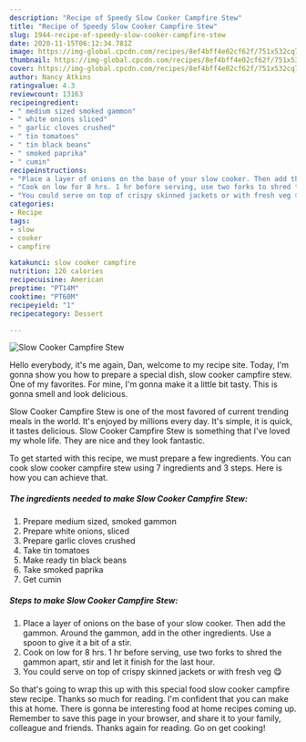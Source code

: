 ```yaml
---
description: "Recipe of Speedy Slow Cooker Campfire Stew"
title: "Recipe of Speedy Slow Cooker Campfire Stew"
slug: 1944-recipe-of-speedy-slow-cooker-campfire-stew
date: 2020-11-15T06:12:34.781Z
image: https://img-global.cpcdn.com/recipes/8ef4bff4e02cf62f/751x532cq70/slow-cooker-campfire-stew-recipe-main-photo.jpg
thumbnail: https://img-global.cpcdn.com/recipes/8ef4bff4e02cf62f/751x532cq70/slow-cooker-campfire-stew-recipe-main-photo.jpg
cover: https://img-global.cpcdn.com/recipes/8ef4bff4e02cf62f/751x532cq70/slow-cooker-campfire-stew-recipe-main-photo.jpg
author: Nancy Atkins
ratingvalue: 4.3
reviewcount: 13163
recipeingredient:
- " medium sized smoked gammon"
- " white onions sliced"
- " garlic cloves crushed"
- " tin tomatoes"
- " tin black beans"
- " smoked paprika"
- " cumin"
recipeinstructions:
- "Place a layer of onions on the base of your slow cooker. Then add the gammon. Around the gammon, add in the other ingredients. Use a spoon to give it a bit of a stir."
- "Cook on low for 8 hrs. 1 hr before serving, use two forks to shred the gammon apart, stir and let it finish for the last hour."
- "You could serve on top of crispy skinned jackets or with fresh veg 😋"
categories:
- Recipe
tags:
- slow
- cooker
- campfire

katakunci: slow cooker campfire 
nutrition: 126 calories
recipecuisine: American
preptime: "PT14M"
cooktime: "PT60M"
recipeyield: "1"
recipecategory: Dessert

---
```



![Slow Cooker Campfire Stew](https://img-global.cpcdn.com/recipes/8ef4bff4e02cf62f/751x532cq70/slow-cooker-campfire-stew-recipe-main-photo.jpg)

Hello everybody, it's me again, Dan, welcome to my recipe site. Today, I'm gonna show you how to prepare a special dish, slow cooker campfire stew. One of my favorites. For mine, I'm gonna make it a little bit tasty. This is gonna smell and look delicious.



Slow Cooker Campfire Stew is one of the most favored of current trending meals in the world. It's enjoyed by millions every day. It's simple, it is quick, it tastes delicious. Slow Cooker Campfire Stew is something that I've loved my whole life. They are nice and they look fantastic.


To get started with this recipe, we must prepare a few ingredients. You can cook slow cooker campfire stew using 7 ingredients and 3 steps. Here is how you can achieve that.

<!--inarticleads1-->

##### The ingredients needed to make Slow Cooker Campfire Stew:

1. Prepare  medium sized, smoked gammon
1. Prepare  white onions, sliced
1. Prepare  garlic cloves crushed
1. Take  tin tomatoes
1. Make ready  tin black beans
1. Take  smoked paprika
1. Get  cumin




<!--inarticleads2-->

##### Steps to make Slow Cooker Campfire Stew:

1. Place a layer of onions on the base of your slow cooker. Then add the gammon. Around the gammon, add in the other ingredients. Use a spoon to give it a bit of a stir.
1. Cook on low for 8 hrs. 1 hr before serving, use two forks to shred the gammon apart, stir and let it finish for the last hour.
1. You could serve on top of crispy skinned jackets or with fresh veg 😋




So that's going to wrap this up with this special food slow cooker campfire stew recipe. Thanks so much for reading. I'm confident that you can make this at home. There is gonna be interesting food at home recipes coming up. Remember to save this page in your browser, and share it to your family, colleague and friends. Thanks again for reading. Go on get cooking!
